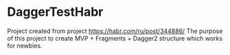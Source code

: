 # DaggerTestHabr
Project created from project https://habr.com/ru/post/344886/
The purpose of this project to create MVP + Fragments + Dagger2 structure which works for newbies.
